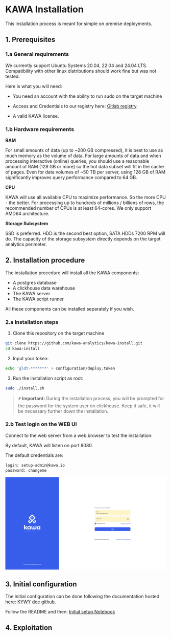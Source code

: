 # KAWA Installation

This installation process is meant for simple on premise deployments.


## 1. Prerequisites

### 1.a General requirements

We currently support Ubuntu Systems 20.04, 22.04 and 24.04 LTS.
Compatibility with other linux distributions should work fine but was not tested.

Here is what you will need:

- You need an account with the ability to run sudo on the target machine

- Access and Credentials to our registry here: [Gitlab registry](registry.gitlab.com/kawa-analytics-dev).

- A valid KAWA license.


### 1.b Hardware requirements

__RAM__

For small amounts of data (up to ~200 GB compressed), it is best to use as much memory as the volume of data. For large amounts of data and when processing interactive (online) queries, you should use a reasonable amount of RAM (128 GB or more) so the hot data subset will fit in the cache of pages. Even for data volumes of ~50 TB per server, using 128 GB of RAM significantly improves query performance compared to 64 GB.

__CPU__

KAWA will use all available CPU to maximize performance. So the more CPU - the better. For processing up to hundreds of millions / billions of rows, the recommended number of CPUs is at least 64-cores. We only support AMD64 architecture.

__Storage Subsystem__

SSD is preferred. HDD is the second best option, SATA HDDs 7200 RPM will do. The capacity of the storage subsystem directly depends on the target analytics perimeter.


## 2. Installation procedure

The installation procedure will install all the KAWA components:

- A postgres database
- A clickhouse data warehouse
- The KAWA server
- The KAWA script runner

All these components can be installed separately if you wish.


### 2.a Installation steps

1) Clone this repository on the target machine
```bash
git clone https://github.com/kawa-analytics/kawa-install.git
cd kawa-install
```

2) Input your token: 
```bash
echo 'gldt-*******' > configuration/deploy.token
```
3) Run the installation script as root: 
```bash
sudo ./install.sh
```

> **⚡ Important:** During the installation process, you will be prompted for the password for the system user on clickhouse. Keep it safe, it will be necessary further down the installation.



### 2.b Test login on the WEB UI

Connect to the web server from a web browser to test the installation:

By default, KAWA will listen on port 8080.


The default credentials are:
```
login: setup-admin@kawa.io
password: changeme
```

<p align="center">
  <img  src="readme-assets/login.png" alt="Login page">
</p>


## 3. Initial configuration

The initial configuration can be done following the documentation hosted here: [KYWY doc github](https://github.com/kawa-analytics/kywy-documentation).

Follow the README and then:  [Initial setup Notebook](https://github.com/kawa-analytics/kywy-documentation/blob/main/notebooks/administration/02_initial_instance_configuration.ipynb)


## 4. Exploitation


